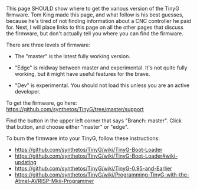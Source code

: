 This page SHOULD show where to get the various version of the TinyG firmware.  Tom King made this page, and what follow is his best guesses, because he's tired of not finding information about a CNC controller he paid for. Next, I will place links to this page on all the other pages that discuss the firmware, but don't actually tell you where you can find the firmware.

There are three levels of firmware:
* The "master" is the latest fully working version.  

* "Edge" is midway between master and experimental. It's not quite fully working, but 
it might have useful features for the brave.

* "Dev" is experimental. You should not load this unless you are an active developer.

To get the firmware, go here: https://github.com/synthetos/TinyG/tree/master/support

Find the button in the upper left corner that says "Branch: master". Click that button, and choose either "master" or "edge".

To burn the firmware into your TinyG, follow these instructions:

* https://github.com/synthetos/TinyG/wiki/TinyG-Boot-Loader
* https://github.com/synthetos/TinyG/wiki/TinyG-Boot-Loader#wiki-updating
* https://github.com/synthetos/TinyG/wiki/TinyG-0.95-and-Earlier
* https://github.com/synthetos/TinyG/wiki/Programming-TinyG-with-the-Atmel-AVRISP-Mkii-Programmer